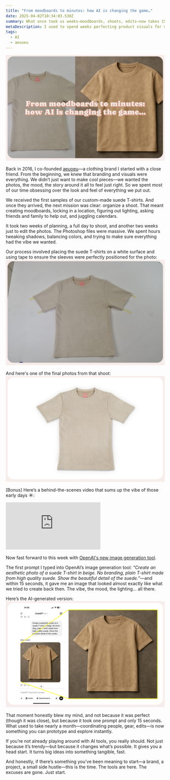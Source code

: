 ```yaml
---
title: "From moodboards to minutes: how AI is changing the game…"
date: 2025-04-02T10:34:03.530Z
summary: What once took us weeks—moodboards, shoots, edits—now takes 15 seconds with AI. It’s not just faster; it’s a whole new way of creating.
metaDescription: I used to spend weeks perfecting product visuals for my clothing brand. Now, with AI, I can generate near-identical images in seconds—and it’s changing everything.
tags:
  - AI
  - aeuoeu
---
```


![A side-by-side comparison of two beige suede T-shirts. The left side shows a real T-shirt laid flat on a light surface, while the right side displays a digitally rendered T-shirt on a textured brown background. Overlaid text reads: “From moodboards to minutes: how AI is changing the game…” in a retro-style pink and white font.](/src/assets/img/aeuoeu_ai_0.jpg "A side-by-side comparison of two beige suede T-shirts. The left side shows a real T-shirt laid flat on a light surface, while the right side displays a digitally rendered T-shirt on a textured brown background. Overlaid text reads: “From moodboards to minutes: how AI is changing the game…” in a retro-style pink and white font.")

Back in 2016, I co-founded [aeuoeu](https://aeuo.eu)—a clothing brand I started with a close friend. From the beginning, we knew that branding and visuals were everything. We didn’t just want to make cool pieces—we wanted the photos, the mood, the story around it all to feel just right. So we spent most of our time obsessing over the look and feel of everything we put out.

We received the first samples of our custom-made suede T-shirts. And once they arrived, the next mission was clear: organize a shoot. That meant creating moodboards, locking in a location, figuring out lighting, asking friends and family to help out, and juggling calendars.

It took two weeks of planning, a full day to shoot, and another two weeks just to edit the photos. The Photoshop files were massive. We spent hours tweaking shadows, balancing colors, and trying to make sure everything had the vibe we wanted.

Our process involved placing the suede T-shirts on a white surface and using tape to ensure the sleeves were perfectly positioned for the photo:
![A beige suede T-shirt laid flat on a light gray surface, with the sleeves lightly taped down. The shirt has a soft texture and a pink label inside the collar. The photo looks unedited.](/src/assets/img/aeuoeu_ai_1.jpg "A beige suede T-shirt laid flat on a light gray surface, with the sleeves lightly taped down. The shirt has a soft texture and a pink label inside the collar.")

And here's one of the final photos from that shoot:
![A beige suede T-shirt laid flat against a clean, bright white background with rounded frame edges. The shirt has a soft, velvety texture and a small pink tag inside the collar. The photo looks edited and professional, ready to be used for a webshop.](/src/assets/img/aeuoeu_ai_2.jpg "A beige suede T-shirt laid flat against a clean, bright white background with rounded frame edges. The shirt has a soft, velvety texture and a small pink tag inside the collar.")

[Bonus] Here’s a behind-the-scenes video that sums up the vibe of those early days ☀️:

<div class="video-responsive-wrapper">
  <iframe 
    src="https://youtube.com/embed/JQ_m--sShMc?si=DhoSNENkM3fwTgvS" 
    title="Behind the scenes of aeuoeu" 
    frameborder="0" 
    allow="accelerometer; autoplay; clipboard-write; encrypted-media; gyroscope; picture-in-picture; web-share" 
    referrerpolicy="strict-origin-when-cross-origin" 
    allowfullscreen
  ></iframe>
</div>

Now fast forward to this week with [OpenAI's new image generation tool](https://openai.com/index/introducing-4o-image-generation/).

The first prompt I typed into OpenAI’s image generation tool: _“Create an aesthetic photo of a suede T-shirt in beige. No branding, plain T-shirt made from high quality suede. Show the beautiful detail of the suede.”_—and within 15 seconds, it gave me an image that looked almost exactly like what we tried to create back then. The vibe, the mood, the lighting… all there.

Here’s the AI-generated version:
![A digital mockup of a suede beige T-shirt shown on a phone screenshot and a zoomed-in detail to the right. The phone interface displays a ChatGPT conversation where the user requested a photo-realistic suede T-shirt. Yellow lines visually connect the original prompt to the generated image, emphasizing the speed of AI-powered design.](/src/assets/img/aeuoeu_ai_3.jpg "A digital mockup of a suede beige T-shirt shown on a phone screenshot and a zoomed-in detail to the right. The phone interface displays a ChatGPT conversation where the user requested a photo-realistic suede T-shirt. Yellow lines visually connect the original prompt to the generated image, emphasizing the speed of AI-powered design.")

That moment honestly blew my mind, and not because it was perfect (though it was close), but because it took one prompt and only 15 seconds. What used to take nearly a month—coordinating people, gear, edits—is now something you can prototype and explore instantly.

If you’re not already playing around with AI tools, you really should. Not just because it’s trendy—but because it changes what’s possible. It gives you a head start. It turns big ideas into something tangible, fast.

And honestly, if there’s something you’ve been meaning to start—a brand, a project, a small side hustle—this is the time. The tools are here. The excuses are gone. Just start.